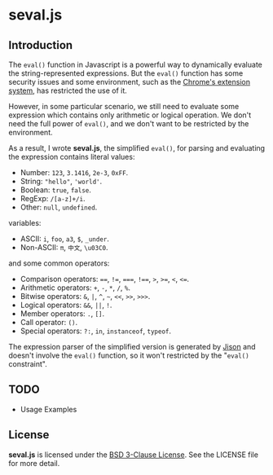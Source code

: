 # seval.js

## Introduction

The `eval()` function in Javascript is a powerful way to dynamically evaluate the string-represented expressions. But the `eval()` function has some security issues and some environment, such as the [Chrome's extension system](http://developer.chrome.com/apps/contentSecurityPolicy.html), has restricted the use of it.

However, in some particular scenario, we still need to evaluate some expression which contains only arithmetic or logical operation. We don't need the full power of `eval()`, and we don't want to be restricted by the environment.

As a result, I wrote **seval.js**, the simplified `eval()`, for parsing and evaluating the expression contains literal values:

* Number: `123`, `3.1416`, `2e-3`, `0xFF`.
* String: `"hello"`, `'world'`.
* Boolean: `true`, `false`.
* RegExp: `/[a-z]+/i`.
* Other: `null`, `undefined`.

variables:

* ASCII: `i`, `foo`, `a3`, `$`, `_under`.
* Non-ASCII: `π`, `中文`, `\u03C0`.

and some common operators:

* Comparison operators: `==`, `!=`, `===`, `!==`, `>`, `>=`, `<`, `<=`.
* Arithmetic operators: `+`, `-`, `*`, `/`, `%`.
* Bitwise operators: `&`, `|`, `^`, `~`, `<<`, `>>`, `>>>`.
* Logical operators: `&&`, `||`, `!`.
* Member operators: `.`, `[]`.
* Call operator: `()`.
* Special operators: `?:`, `in`, `instanceof`, `typeof`.

The expression parser of the simplified version is generated by [Jison](http://zaach.github.com/jison/) and doesn't involve the `eval()` function, so it won't restricted by the "`eval()` constraint".

## TODO

* Usage Examples

## License

**seval.js** is licensed under the [BSD 3-Clause License](http://www.opensource.org/licenses/BSD-3-Clause). See the LICENSE file for more detail.
